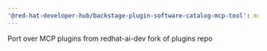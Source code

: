 ```yaml
---
'@red-hat-developer-hub/backstage-plugin-software-catalog-mcp-tool': minor
---
```


Port over MCP plugins from redhat-ai-dev fork of plugins repo
